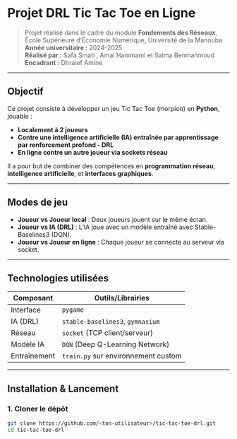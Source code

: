 # Projet DRL Tic Tac Toe en Ligne

> Projet réalisé dans le cadre du module **Fondements des Réseaux**, École Supérieure d’Économie Numérique, Université de la Manouba  
> **Année universitaire :** 2024-2025  
> **Réalisé par :** Safa Smati , Amal Hammami et Salma Benmahmoud
> **Encadrant :** Dhraief Amine

---

## Objectif

Ce projet consiste à développer un jeu Tic Tac Toe (morpion) en **Python**, jouable :
- **Localement à 2 joueurs**
- **Contre une intelligence artificielle (IA) entraînée par apprentissage par renforcement profond - DRL**
- **En ligne contre un autre joueur via sockets réseau**

Il a pour but de combiner des compétences en **programmation réseau**, **intelligence artificielle**, et **interfaces graphiques**.

---

##  Modes de jeu

-  **Joueur vs Joueur local** : Deux joueurs jouent sur le même écran.
-  **Joueur vs IA (DRL)** : L’IA joue avec un modèle entraîné avec Stable-Baselines3 (DQN).
-  **Joueur vs Joueur en ligne** : Chaque joueur se connecte au serveur via socket.

---

##  Technologies utilisées

| Composant         | Outils/Librairies                     |
|-------------------|---------------------------------------|
| Interface         | `pygame`                              |
| IA (DRL)          | `stable-baselines3`, `gymnasium`      |
| Réseau            | `socket` (TCP client/serveur)         |
| Modèle IA         | `DQN` (Deep Q-Learning Network)       |
| Entraînement      | `train.py` sur environnement custom   |

---

## Installation & Lancement

### 1. Cloner le dépôt
```bash
git clone https://github.com/<ton-utilisateur>/tic-tac-toe-drl.git
cd tic-tac-toe-drl
